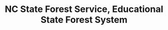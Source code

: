 ---
layout: repo
title: "NC State Forest Service, Educational State Forest System"
id: 5595
permalink: repos/5595/
---